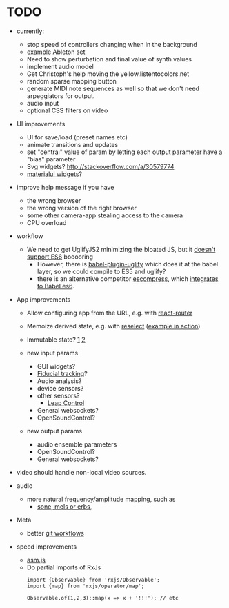 # TODO

* currently:
  * stop speed of controllers changing when in the background
  * example Ableton set
  * Need to show perturbation and final value of synth values
  * implement audio model
  * Get Christoph's help moving the yellow.listentocolors.net
  * random sparse mapping button
  * generate MIDI note sequences as well so that
    we don't need arpeggiators for output.
  * audio input
  * optional CSS filters on video

* UI improvements
  * UI for save/load (preset names etc)
  * animate transitions and updates
  * set "central" value of param by letting each output parameter have a
    "bias" parameter
  * Svg widgets? http://stackoverflow.com/a/30579774
  * [materialui widgets](http://www.material-ui.com/#/components/slider)?

* improve help message if you have
  * the wrong browser
  * the wrong version of the right browser
  * some other camera-app stealing access to the camera
  * CPU overload
* workflow
  * We need to get UglifyJS2 minimizing the bloated JS, but it [doesn't support ES6](https://github.com/mishoo/UglifyJS2/issues/448) booooring
    * However, there is [babel-plugin-uglify](https://www.npmjs.com/package/babel-plugin-uglify) which does it at the babel layer, so we could compile to ES5 and uglify?
    * there is an alternative competitor [escompress](https://github.com/escompress/escompress), which [integrates to Babel es6](https://github.com/escompress/babel-preset-escompress).

* App improvements
  * Allow configuring app from the URL, e.g. with [react-router](https://github.com/reactjs/react-router)
  * Memoize derived state, e.g. with [reselect](https://github.com/reactjs/reselect) ([example in action](http://redux.js.org/docs/recipes/ComputingDerivedData.html))
  * Immutable state? [1](https://facebook.github.io/react/docs/advanced-performance.html) [2](https://blog.risingstack.com/the-react-js-way-flux-architecture-with-immutable-js/)


  * new input params

      * GUI widgets?
      * [Fiducial tracking](https://github.com/mkalten/reacTIVision/tree/master/ext/libfidtrack)?
      * Audio analysis?
      * device sensors?
      * other sensors?
        * [Leap Control](https://developer.leapmotion.com/getting-started/javascript)
      * General websockets?
      * OpenSoundControl?

  * new output params

    * audio ensemble parameters
    * OpenSoundControl?
    * General websockets?

* video should handle non-local video sources.
* audio
  * more natural frequency/amplitude mapping, such as
    * [sone, mels or erbs](http://www.icad.org/Proceedings/2006/FergusonCabrera2006.pdf),
* Meta

    * better [git workflows](http://www.toptal.com/git/git-workflows-for-pros-a-good-git-guide)

* speed improvements

  * [asm.js](http://www.slideshare.net/fitc_slideshare/leveraging-asmjsclientside)
  * Do partial imports of RxJs
    ```
    import {Observable} from 'rxjs/Observable';
    import {map} from 'rxjs/operator/map';

    Observable.of(1,2,3)::map(x => x + '!!!'); // etc
    ```

